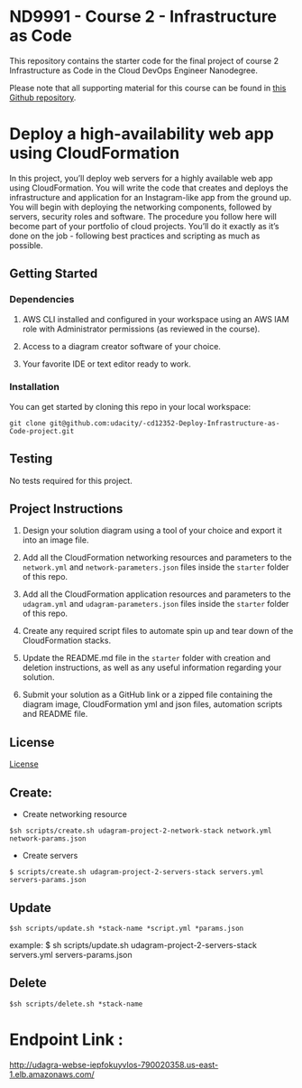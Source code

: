 # ND9991 - Course 2 - Infrastructure as Code

This repository contains the starter code for the final project of course 2 Infrastructure as Code in the Cloud DevOps Engineer Nanodegree.

Please note that all supporting material for this course can be found in [this Github repository](https://github.com/udacity/cd12352-Deploy-Infrastructure-as-Code).

# Deploy a high-availability web app using CloudFormation

In this project, you’ll deploy web servers for a highly available web app using CloudFormation. You will write the code that creates and deploys the infrastructure and application for an Instagram-like app from the ground up. You will begin with deploying the networking components, followed by servers, security roles and software.  The procedure you follow here will become part of your portfolio of cloud projects. You’ll do it exactly as it’s done on the job - following best practices and scripting as much as possible. 

## Getting Started

### Dependencies

1. AWS CLI installed and configured in your workspace using an AWS IAM role with Administrator permissions (as reviewed in the course).

2. Access to a diagram creator software of your choice.

3. Your favorite IDE or text editor ready to work.

### Installation

You can get started by cloning this repo in your local workspace:

```
git clone git@github.com:udacity/-cd12352-Deploy-Infrastructure-as-Code-project.git
```

## Testing

No tests required for this project.

## Project Instructions

1. Design your solution diagram using a tool of your choice and export it into an image file.

2. Add all the CloudFormation networking resources and parameters to the `network.yml` and `network-parameters.json` files inside the `starter` folder of this repo.

3. Add all the CloudFormation application resources and parameters to the `udagram.yml` and `udagram-parameters.json` files inside the `starter` folder of this repo.

4. Create any required script files to automate spin up and tear down of the CloudFormation stacks.

5. Update the README.md file in the `starter` folder with creation and deletion instructions, as well as any useful information regarding your solution.
   
6.  Submit your solution as a GitHub link or a zipped file containing the diagram image, CloudFormation yml and json files, automation scripts and README file.

## License

[License](LICENSE.txt)


## Create:

- Create networking resource
```
$sh scripts/create.sh udagram-project-2-network-stack network.yml network-params.json
```
- Create servers
```
$ scripts/create.sh udagram-project-2-servers-stack servers.yml servers-params.json
```

## Update
```
$sh scripts/update.sh *stack-name *script.yml *params.json
```

example: $ sh scripts/update.sh udagram-project-2-servers-stack servers.yml servers-params.json

## Delete
```
$sh scripts/delete.sh *stack-name
```

# Endpoint Link :
http://udagra-webse-iepfokuyvlos-790020358.us-east-1.elb.amazonaws.com/
